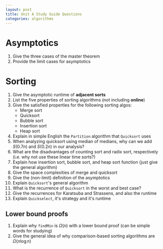```yaml
---
layout: post
title: Unit A Study Guide Questions
categories: algorithms
---
```


# Asymptotics

1. Give the three cases of the master theorem
2. Provide the limit cases for asymptotics

# Sorting

1. Give the asymptotic runtime of **adjacent sorts**
2. List the five properties of sorting algorithms (not including **online**)
3. Give the satisfied properties for the following sorting algos:
   - Merge sort
   - Quicksort
   - Bubble sort
   - Insertion sort
   - Heap sort
4. Explain in simple English the `Partition` algorithm that `Quicksort` uses
5. When analyzing quicksort using median of medians, why can we add $S(0.7n)$ and $S(0.2n)$ in our analysis?
6. What are the disadvantages of counting sort and radix sort, respectively (i.e. why not use these linear time sorts?)
7. Explain how insertion sort, bubble sort, and heap sort function (just give the general algorithm)
8. Give the space complexities of merge and quicksort 
9. Give the (non-limit) definition of the asymptotics 
10. Explain `Quicksort`'s general algorithm
11. What is the recurrence of `Quicksort` in the worst and best case?
12. Give the recurrences for Karatsuba and Strassens, and also the runtime 
13. Explain `Quickselect`, it's strategy and it's runtime  


## Lower bound proofs

1. Explain why `findMin` is $\Omega(n)$ with a lower bound proof (can be simple words for studying)
2. Give the general idea of why comparison-based sorting algorithms are $\Omega(n \log n)$
